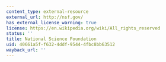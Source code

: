```yaml
---
content_type: external-resource
external_url: http://nsf.gov/
has_external_license_warning: true
license: https://en.wikipedia.org/wiki/All_rights_reserved
status: ''
title: National Science Foundation
uid: 40661a5f-f632-4ddf-9544-4fbc8bb63512
wayback_url: ''
---
```

